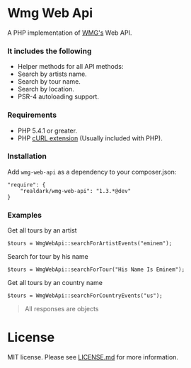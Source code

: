 # Wmg Web Api
A PHP implementation of [WMG's](https://tours-api.dsp.wmg.com/) Web API.

### It includes the following
- Helper methods for all API methods:
 - Search by artists name.
 - Search by tour name.
 - Search by location.
- PSR-4 autoloading support.

### Requirements
* PHP 5.4.1 or greater.
* PHP [cURL extension](http://php.net/manual/en/book.curl.php) (Usually included with PHP).

### Installation
Add `wmg-web-api` as a dependency to your composer.json:
```
"require": {
    "realdark/wmg-web-api": "1.3.*@dev"
}
```

### Examples
Get all tours by an artist
```
$tours = WmgWebApi::searchForArtistEvents("eminem");
```
Search for tour by his name
```
$tours = WmgWebApi::searchForTour("His Name Is Eminem");
```
Get all tours by an country name
```
$tours = WmgWebApi::searchForCountryEvents("us");
```

> All responses are objects

# License
MIT license. Please see [LICENSE.md](https://github.com/realdark/wmg-web-api/blob/master/LICENSE) for more information.